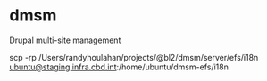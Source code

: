 # dmsm
Drupal multi-site management

scp -rp /Users/randyhoulahan/projects/@bl2/dmsm/server/efs/i18n ubuntu@staging.infra.cbd.int:/home/ubuntu/dmsm-efs/i18n


  
